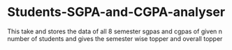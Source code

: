 # Students-SGPA-and-CGPA-analyser
This take and stores the data of all 8 semester sgpas and cgpas of given n number of students and  gives the semester wise topper and overall topper
